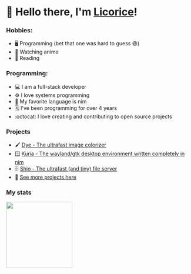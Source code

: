 # 👋 Hello there, I'm [Licorice](https://github.com/Infinitybeond1)!

### Hobbies:
- 🖥️ Programming (bet that one was hard to guess 😆)
- 🥷 Watching anime
- 📖 Reading

### Programming:
- 💻 I am a full-stack developer
- ⚙️ I love systems programming
- 👑 My favorite language is nim
- 🗓️ I've been programming for over 4 years
- :octocat: I love creating and contributing to open source projects

### Projects
- 🖌️ [Dye - The ultrafast image colorizer](https://github.com/arashi-software/dye)
- 🪟 [Kuria - The wayland/gtk desktop environment written completely in nim](https://github.com/kuria-desktop)
- 🗄️ [Shio - The ultrafast (and tiny) file server](https://github.com/arashi-software/shio)
- 👀 [See more projects here](https://github.com/arashi-software/shio)

### My stats
<img height="180em" src="https://github-readme-stats.vercel.app/api?username=yummy-licorice&show_icons=true&hide_border=true&include_all_commits=true&theme=transparent" />
